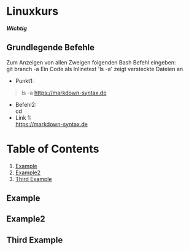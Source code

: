 
# Linuxkurs
***Wichtig***  
## Grundlegende Befehle
Zum Anzeigen von allen Zweigen folgenden Bash Befehl eingeben:  
    git branch -a
Ein Code als Inlinetext 'ls -a' zeigt versteckte Dateien an
* Punkt1:  
> ls -a  <https://markdown-syntax.de>
* Befehl2:  
cd 
* Link 1:  
<https://markdown-syntax.de>  


# Table of Contents
1. [Example](#example)
2. [Example2](#example2)
3. [Third Example](#third-example)

## Example
## Example2
## Third Example
